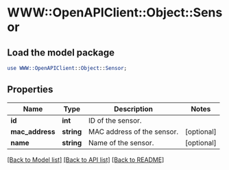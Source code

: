 # WWW::OpenAPIClient::Object::Sensor

## Load the model package
```perl
use WWW::OpenAPIClient::Object::Sensor;
```

## Properties
Name | Type | Description | Notes
------------ | ------------- | ------------- | -------------
**id** | **int** | ID of the sensor. | 
**mac_address** | **string** | MAC address of the sensor. | [optional] 
**name** | **string** | Name of the sensor. | [optional] 

[[Back to Model list]](../README.md#documentation-for-models) [[Back to API list]](../README.md#documentation-for-api-endpoints) [[Back to README]](../README.md)



